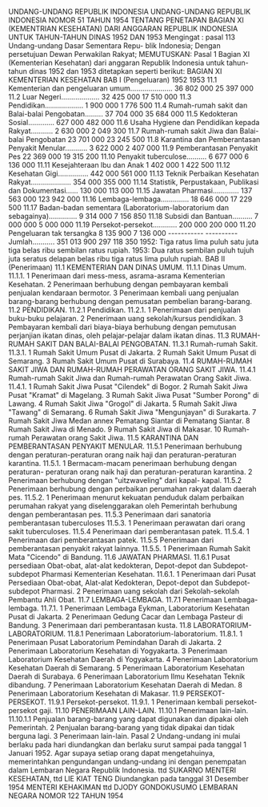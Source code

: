  UNDANG-UNDANG REPUBLIK INDONESIA UNDANG-UNDANG REPUBLIK INDONESIA NOMOR 51 TAHUN 1954 TENTANG PENETAPAN BAGIAN XI (KEMENTRIAN KESEHATAN) DARI ANGGARAN REPUBLIK INDONESIA UNTUK TAHUN-TAHUN DINAS 1952 DAN 1953
Mengingat :
 pasal 113 Undang-undang Dasar Sementara Repu- blik Indonesia; Dengan persetujuan Dewan Perwakilan Rakyat;
MEMUTUSKAN:
Pasal 1
Bagian XI (Kementerian Kesehatan) dari anggaran Republik Indonesia untuk tahun-tahun dinas 1952 dan 1953 ditetapkan seperti berikut: BAGIAN XI KEMENTERIAN KESEHATAN BAB I (Pengeluaran) 1952 1953 11.1 Kementerian dan pengeluaran umum..................... 36 802 000 25 397 000 11.2 Luar Negeri................... 32 425 000 17 510 000 11.3 Pendidikan................... 1 900 000 1 776 500 11.4 Rumah-rumah sakit dan Balai-balai Pengobatan......... 37 704 000 35 684 000 11.5 Kedokteran Sosial............. 627 000 482 000 11.6 Usaha Hygiene dan Pendidikan kepada Rakyat........... 2 630 000 2 049 300 11.7 Rumah-rumah sakit Jiwa dan Balai-balai Pengobatan 23 701 000 23 245 500 11.8 Karantina dan Pemberantasan Penyakit Menular........... 3 622 000 2 407 000 11.9 Pemberantasan Penyakit Pes 22 369 000 19 315 200 11.10 Penyakit tuberculose.......... 6 677 000 6 136 000 11.11 Kesejahteraan lbu dan Anak 1 402 000 1 422 500 11.12 Kesehatan Gigi............... 442 000 561 000 11.13 Teknik Perbaikan Kesehatan Rakyat.................... 354 000 355 000 11.14 Statistik, Perpustakaan, Publikasi dan Dokumentasi...... 130 000 113 000 11.15 Jawatan Pharmasi............. 137 563 000 123 942 000 11.16 Lembaga-lembaga.............. 18 646 000 17 229 500 11.17 Badan-badan sementara (Laboratorium-laboratorium dan sebagainya).............. 9 314 000 7 156 850 11.18 Subsidi dan Bantuan.......... 7 000 000 5 000 000 11.19 Persekot-persekot............ 200 000 200 000 11.20 Pengeluaran tak tersangka 8 135 900 7 136 000 ----------- ---------- Jumlah........... 351 013 900 297 118 350 1952: Tiga ratus lima puluh satu juta tiga belas ribu sembilan ratus rupiah. 1953: Dua ratus sembilan puluh tujuh juta seratus delapan belas ribu tiga ratus lima puluh rupiah. BAB II (Penerimaan) 11.1 KEMENTERIAN DAN DINAS UMUM.
11.1.1 Dinas Umum.
11.1.1. 1 Penerimaan dari mess-mess, asrama-asrama Kementerian Kesehatan. 2 Penerimaan berhubung dengan pembayaran kembali penjualan kendaraan bermotor. 3 Penerimaan kembali uang penjualan barang-barang berhubung dengan pemusatan pembelian barang-barang.
11.2 PENDIDIKAN.
11.2.1 Pendidikan.
11.2.1. 1 Penerimaan dari penjualan buku-buku pelajaran. 2 Penerimaan uang sekolah/kursus pendidikan. 3 Pembayaran kembali dari biaya-biaya berhubung dengan pemutusan perjanjian ikatan dinas, oleh pelajar-pelajar dalam ikatan dinas.
11.3 RUMAH-RUMAH SAKIT DAN BALAI-BALAI PENGOBATAN.
11.3.1 Rumah-rumah Sakit.
11.3.1. 1 Rumah Sakit Umum Pusat di Jakarta. 2 Rumah Sakit Umum Pusat di Semarang. 3 Rumah Sakit Umum Pusat di Surabaya.
11.4 RUMAH-RUMAH SAKIT JIWA DAN RUMAH-RUMAH PERAWATAN ORANG SAKIT JIWA.
11.4.1 Rumah-rumah Sakit Jiwa dan Rumah-rumah Perawatan Orang Sakit Jiwa.
11.4.1. 1 Rumah Sakit Jiwa Pusat "Cilendek" di Bogor. 2 Rumah Sakit Jiwa Pusat "Kramat" di Magelang. 3 Rumah Sakit Jiwa Pusat "Sumber Porong" di Lawang. 4 Rumah Sakit Jiwa "Grogol" di Jakarta. 5 Rumah Sakit Jiwa "Tawang" di Semarang. 6 Rumah Sakit Jiwa "Mengunjayan" di Surakarta. 7 Rumah Sakit Jiwa Medan annex Pematang Siantar di Pematang Siantar. 8 Rumah Sakit Jiwa di Menado. 9 Rumah Sakit Jiwa di Makasar. 10 Rumah-rumah Perawatan orang Sakit Jiwa.
11.5 KARANTINA DAN PEMBERANTASAN PENYAKIT MENULAR.
11.5.1 Penerimaan berhubung dengan peraturan-peraturan orang naik haji dan peraturan-peraturan karantina.
11.5.1. 1 Bermacam-macam penerimaan berhubung dengan peraturan- peraturan orang naik haji dan peraturan-peraturan karantina. 2 Penerimaan berhubung dengan "uitzwaveling" dari kapal- kapal.
11.5.2 Penerimaan berhubung dengan perbaikan perumahan rakyat dalam daerah pes.
11.5.2. 1 Penerimaan menurut kekuatan penduduk dalam perbaikan perumahan rakyat yang diselenggarakan oleh Pemerintah berhubung dengan pemberantasan pes.
11.5.3 Penerimaan dari sanatoria pemberantasan tuberculoses 11.5.3. 1 Penerimaan perawatan dari orang sakit tuberculoses.
11.5.4 Penerimaan dari pemberantasan patek.
11.5.4. 1 Penerimaan dari pemberantasan patek.
11.5.5 Penerimaan dari pemberantasan penyakit rakyat lainnya.
11.5.5. 1 Penerimaan Rumah Sakit Mata "Cicendo" di Bandung.
11.6 JAWATAN PHARMASI.
11.6.1 Pusat persediaan Obat-obat, alat-alat kedokteran, Depot-depot dan Subdepot-subdepot Pharmasi Kementerian Kesehatan.
11.6.1. 1 Penerimaan dari Pusat Persediaan Obat-obat, Alat-alat Kedokteran, Depot-depot dan Subdepot-subdepot Pharmasi. 2 Penerimaan uang sekolah dari Sekolah-sekolah Pembantu Ahli Obat.
11.7 LEMBAGA-LEMBAGA.
11.7.1 Penerimaan Lembaga-lembaga.
11.7.1. 1 Penerimaan Lembaga Eykman, Laboratorium Kesehatan Pusat di Jakarta. 2 Penerimaan Gedung Cacar dan Lembaga Pasteur di Bandung. 3 Penerimaan dari pemberantasan kusta.
11.8 LABORATORIUM-LABORATORIUM.
11.8.1 Penerimaan Laboratorium-laboratorium.
11.8.1. 1 Penerimaan Pusat Laboratorium Pemindahan Darah di Jakarta. 2 Penerimaan Laboratorium Kesehatan di Yogyakarta. 3 Penerimaan Laboratorium Kesehatan Daerah di Yogyakarta. 4 Penerimaan Laboratorium Kesehatan Daerah di Semarang. 5 Penerimaan Laboratorium Kesehatan Daerah di Surabaya. 6 Penerimaan Laboratorium Ilmu Kesehatan Teknik dibandung. 7 Penerimaan Laboratorium Kesehatan Daerah di Medan. 8 Penerimaan Laboratorium Kesehatan di Makasar.
11.9 PERSEKOT-PERSEKOT.
11.9.1 Persekot-persekot.
11.9.1. 1 Penerimaan kembali persekot-persekot gaji.
11.10 PENERIMAAN LAIN-LAIN.
11.10.1 Penerimaan lain-lain.
11.10.1.1 Penjualan barang-barang yang dapat digunakan dan dipakai oleh Pemerintah. 2 Penjualan barang-barang yang tidak dipakai dan tidak berguna lagi. 3 Penerimaan lain-lain.
Pasal 2
Undang-undang ini mulai berlaku pada hari diundangkan dan berlaku surut sampai pada tanggal 1 Januari 1952. Agar supaya setiap orang dapat mengetahuinya, memerintahkan pengundangan undang-undang ini dengan penempatan dalam Lembaran Negara Republik Indonesia. ttd SUKARNO MENTERI KESEHATAN, ttd LIE KIAT TENG Diundangkan pada tanggal 31 Desember 1954 MENTERI KEHAKIMAN ttd DJODY GONDOKUSUMO LEMBARAN NEGARA NOMOR 122 TAHUN 1954